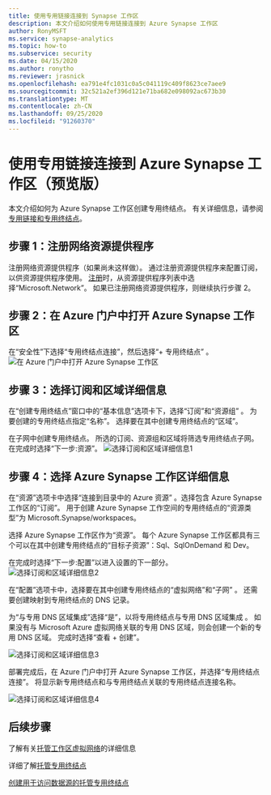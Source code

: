 ```yaml
---
title: 使用专用链接连接到 Synapse 工作区
description: 本文介绍如何使用专用链接连接到 Azure Synapse 工作区
author: RonyMSFT
ms.service: synapse-analytics
ms.topic: how-to
ms.subservice: security
ms.date: 04/15/2020
ms.author: ronytho
ms.reviewer: jrasnick
ms.openlocfilehash: ea791e4fc1031c0a5c041119c409f8623ce7aee9
ms.sourcegitcommit: 32c521a2ef396d121e71ba682e098092ac673b30
ms.translationtype: MT
ms.contentlocale: zh-CN
ms.lasthandoff: 09/25/2020
ms.locfileid: "91260370"
---
```

# <a name="connect-to-your-azure-synapse-workspace-using-private-links-preview"></a>使用专用链接连接到 Azure Synapse 工作区（预览版）

本文介绍如何为 Azure Synapse 工作区创建专用终结点。 有关详细信息，请参阅[专用链接和专用终结点](https://docs.microsoft.com/azure/private-link/)。

## <a name="step-1-register-network-resource-provider"></a>步骤 1：注册网络资源提供程序

注册网络资源提供程序（如果尚未这样做）。 通过注册资源提供程序来配置订阅，以供资源提供程序使用。 [注册](https://docs.microsoft.com/azure/azure-resource-manager/management/resource-providers-and-types)时，从资源提供程序列表中选择“Microsoft.Network”。 如果已注册网络资源提供程序，则继续执行步骤 2。


## <a name="step-2-open-your-azure-synapse-workspace-in-azure-portal"></a>步骤 2：在 Azure 门户中打开 Azure Synapse 工作区

在“安全性”下选择“专用终结点连接”，然后选择“+ 专用终结点”  。
![在 Azure 门户中打开 Azure Synapse 工作区](./media/how-to-connect-to-workspace-with-private-links/private-endpoint-1.png)

## <a name="step-3-select-your-subscription-and-region-details"></a>步骤 3：选择订阅和区域详细信息

在“创建专用终结点”窗口中的“基本信息”选项卡下，选择“订阅”和“资源组”   。 为要创建的专用终结点指定“名称”。 选择要在其中创建专用终结点的“区域”。

在子网中创建专用终结点。 所选的订阅、资源组和区域将筛选专用终结点子网。 在完成时选择“下一步:资源”。
![选择订阅和区域详细信息1](./media/how-to-connect-to-workspace-with-private-links/private-endpoint-2.png)

## <a name="step-4-select-your-azure-synapse-workspace-details"></a>步骤 4：选择 Azure Synapse 工作区详细信息

在“资源”选项卡中选择“连接到目录中的 Azure 资源” 。选择包含 Azure Synapse 工作区的“订阅”。 用于创建 Azure Synapse 工作空间的专用终结点的“资源类型”为 Microsoft.Synapse/workspaces。

选择 Azure Synapse 工作区作为“资源”。 每个 Azure Synapse 工作区都具有三个可以在其中创建专用终结点的“目标子资源”：Sql、SqlOnDemand 和 Dev。

在完成时选择“下一步:配置”以进入设置的下一部分。
![选择订阅和区域详细信息2](./media/how-to-connect-to-workspace-with-private-links/private-endpoint-3.png)

在“配置”选项卡中，选择要在其中创建专用终结点的“虚拟网络”和“子网”  。 还需要创建映射到专用终结点的 DNS 记录。

为“与专用 DNS 区域集成”选择“是”，以将专用终结点与专用 DNS 区域集成 。 如果没有与 Microsoft Azure 虚拟网络关联的专用 DNS 区域，则会创建一个新的专用 DNS 区域。 完成时选择“查看 + 创建”。

![选择订阅和区域详细信息3](./media/how-to-connect-to-workspace-with-private-links/private-endpoint-4.png)

部署完成后，在 Azure 门户中打开 Azure Synapse 工作区，并选择“专用终结点连接”。 将显示新专用终结点和与专用终结点关联的专用终结点连接名称。

![选择订阅和区域详细信息4](./media/how-to-connect-to-workspace-with-private-links/private-endpoint-5.png)

## <a name="next-steps"></a>后续步骤

了解有关[托管工作区虚拟网络](./synapse-workspace-managed-vnet.md)的详细信息

详细了解[托管专用终结点](./synapse-workspace-managed-private-endpoints.md)

[创建用于访问数据源的托管专用终结点](./how-to-create-managed-private-endpoints.md)

